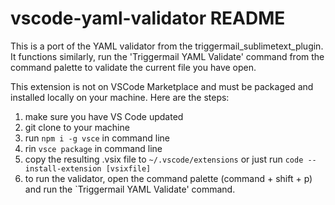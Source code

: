 # vscode-yaml-validator README

This is a port of the YAML validator from the triggermail_sublimetext_plugin. It functions similarly, run the 'Triggermail YAML Validate' command from the command palette to validate the current file you have open.

This extension is not on VSCode Marketplace and must be packaged and installed locally on your machine. Here are the steps:

1. make sure you have VS Code updated
2. git clone to your machine
3. run `npm i -g vsce` in command line
4. rin `vsce package` in command line
5. copy the resulting .vsix file to `~/.vscode/extensions` or just run `code --install-extension [vsixfile]`
6. to run the validator, open the command palette (command + shift + p) and run the `Triggermail YAML Validate' command.
